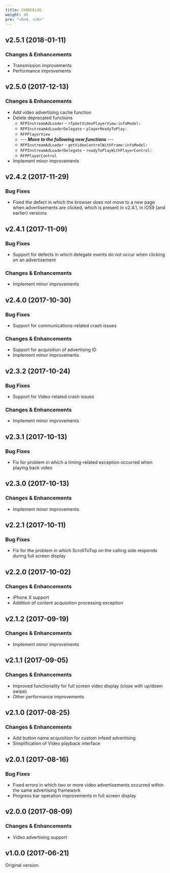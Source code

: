 ```yaml
---
title: CHANGELOG
weight: 40
pre: "<b>4. </b>"
---
```


## v2.5.1 (2018-01-11)
### Changes & Enhancements
* Transmission improvements
* Performance improvements

## v2.5.0 (2017-12-13)
### Changes & Enhancements
* Add video advertising cache function
* Delete deprecated functions
    - `RFPInstreamAdLoader` - `rfpGetVideoPlayerView:infoModel:`
    - `RFPInstreamAdLoaderDelegate` - `playerReadyToPlay:`
    - `RFPPlayerView`
    - --- ***Move to the following new functions*** ---
    - `RFPInstreamAdLoader` - `getVideoControlWithFrame:infoModel:`
    - `RFPInstreamAdLoaderDelegate` - `readyToPlayWithPlayerControl:`
    - `RFPPlayerControl`
* Implement minor improvements

## v2.4.2 (2017-11-29)
### Bug Fixes
* Fixed the defect in which the browser does not move to a new page when advertisements are clicked, which is present in v2.4.1, in iOS9 (and earlier) versions

## v2.4.1 (2017-11-09)
### Bug Fixes
* Support for defects in which delegate events do not occur when clicking on an advertisement

### Changes & Enhancements
* Implement minor improvements

## v2.4.0 (2017-10-30)
### Bug Fixes
* Support for communications-related crash issues

### Changes & Enhancements
* Support for acquisition of advertising ID
* Implement minor improvements

## v2.3.2 (2017-10-24)
### Bug Fixes
* Support for Video-related crash issues

### Changes & Enhancements
* Implement minor improvements

## v2.3.1 (2017-10-13)
### Bug Fixes
* Fix for problem in which a timing-related exception occurred when playing back video

## v2.3.0 (2017-10-13)
### Changes & Enhancements
* Implement minor improvements

## v2.2.1 (2017-10-11)
### Bug Fixes
* Fix for the problem in which ScrollToTop on the calling side responds during full screen display

## v2.2.0 (2017-10-02)
### Changes & Enhancements
* iPhone X support
* Addition of content acquisition processing exception

## v2.1.2 (2017-09-19)
### Changes & Enhancements
* Implement minor improvements

## v2.1.1 (2017-09-05)
### Changes & Enhancements
* Improved functionality for full screen video display (close with up/down swipe)
* Other performance improvements

## v2.1.0 (2017-08-25)
### Changes & Enhancements
* Add button name acquisition for custom infeed advertising
* Simplification of Video playback interface

## v2.0.1 (2017-08-16)
### Bug Fixes
* Fixed errors in which two or more video advertisements occurred within the same advertising framework
* Progress bar operation improvements in full screen display

## v2.0.0 (2017-08-09)
### Changes & Enhancements
* Video advertising support

## v1.0.0 (2017-06-21)

Original version.

